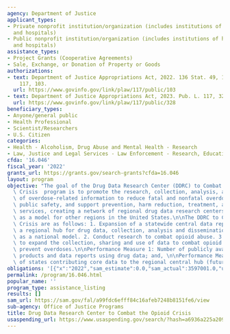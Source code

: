 ```yaml
---
agency: Department of Justice
applicant_types:
- Private nonprofit institution/organization (includes institutions of higher education
  and hospitals)
- Public nonprofit institution/organization (includes institutions of higher education
  and hospitals)
assistance_types:
- Project Grants (Cooperative Agreements)
- Sale, Exchange, or Donation of Property or Goods
authorizations:
- text: Department of Justice Appropriations Act, 2022. 136 Stat. 49, 125. Pub. L.
    117, 103.
  url: https://www.govinfo.gov/link/plaw/117/public/103
- text: Department of Justice Appropriations Act, 2023. Pub. L. 117, 328.
  url: https://www.govinfo.gov/link/plaw/117/public/328
beneficiary_types:
- Anyone/general public
- Health Professional
- Scientist/Researchers
- U.S. Citizen
categories:
- Health - Alcoholism, Drug Abuse and Mental Health - Research
- Law, Justice and Legal Services - Law Enforcement - Research, Education, Training
cfda: '16.046'
fiscal_year: '2022'
grants_url: https://grants.gov/search-grants?cfda=16.046
layout: program
objective: "The goal of the Drug Data Research Center (DDRC) to Combat the Opioid\
  \ Crisis  program is to promote the research, collection, analysis, and dissemination\
  \ of overdose-related information to reduce fatal and nonfatal overdoses, promote\
  \ public safety, and support prevention, harm reduction, treatment, and recovery\
  \ services, creating a network of regional drug data research centers that serves\
  \ as a model for other regions in the United States.\n\nThe DDRC to Combat the Opioid\
  \ Crisis are as follows: 1. Expansion of a statewide central data repository into\
  \ a regional hub for drug data, collection, analysis and dissemination, serving\
  \ as a national model. 2. Conduct research to combat opioid abuse. 3. Support efforts\
  \ to expand the collection, sharing and use of data to combat opioid misuse and\
  \ prevent overdoses.\n\nPerformance Measure 1: Number of publicly available research\
  \ products and data reports using drug data; and, \n\nPerformance Measure 2:  Number\
  \ of states contributing core data to the regional central hub (future measure)"
obligations: '[{"x":"2022","sam_estimate":0.0,"sam_actual":3597001.0,"usa_spending_actual":3536058.0},{"x":"2023","sam_estimate":4000000.0,"sam_actual":0.0,"usa_spending_actual":3550151.0},{"x":"2024","sam_estimate":0.0,"sam_actual":0.0,"usa_spending_actual":0.0}]'
permalink: /program/16.046.html
popular_name: ''
program_type: assistance_listing
results: []
sam_url: https://sam.gov/fal/a99fdc6efff84c16afeb7248b8151fe6/view
sub-agency: Office of Justice Programs
title: Drug Data Research Center to Combat the Opioid Crisis
usaspending_url: https://www.usaspending.gov/search/?hash=a6936a225a2091ce22242763c8fc6c9e
---
```

